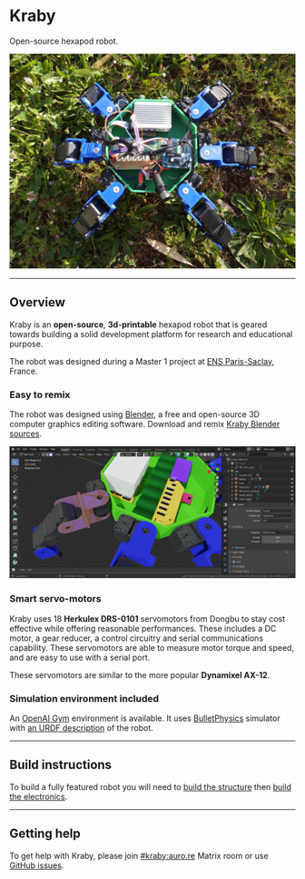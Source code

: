 # Kraby

Open-source hexapod robot.

![Hexapod robot top view](img/hexapod_top.jpg)

---

## Overview

Kraby is an **open-source**, **3d-printable** hexapod robot that is geared towards
building a solid development platform for research and educational purpose.

The robot was designed during a Master 1
project at [ENS Paris-Saclay](https://ens-paris-saclay.fr/), France.

### Easy to remix

The robot was designed using [Blender](https://www.blender.org/),
a free and open-source 3D computer graphics editing software.
Download and remix [Kraby Blender sources](https://github.com/erdnaxe/kraby/tree/master/3d_parts/Blender).

![Blender in mesh edit mode](img/blender.png)

### Smart servo-motors

Kraby uses 18 **Herkulex DRS-0101** servomotors from Dongbu to stay cost
effective while offering reasonable performances.
These includes a DC motor, a gear reducer, a control circuitry and
serial communications capability.
These servomotors are able to measure motor torque and speed, and are easy to
use with a serial port.

These servomotors are similar to the more popular **Dynamixel AX-12**.

### Simulation environment included

An [OpenAI Gym](https://gym.openai.com/) environment is available.
It uses [BulletPhysics](https://github.com/bulletphysics/bullet3) simulator
with [an URDF description](https://github.com/erdnaxe/kraby/blob/master/gym_kraby/data/hexapod.urdf) of the robot.

---

## Build instructions

To build a fully featured robot you will need to
[build the structure](build_the_structure)
then [build the electronics](build_the_electronics).

---

## Getting help

To get help with Kraby,
please join [#kraby:auro.re](https://matrix.to/#/#kraby:auro.re) Matrix room or
use [GitHub issues](https://github.com/erdnaxe/kraby/issues).

